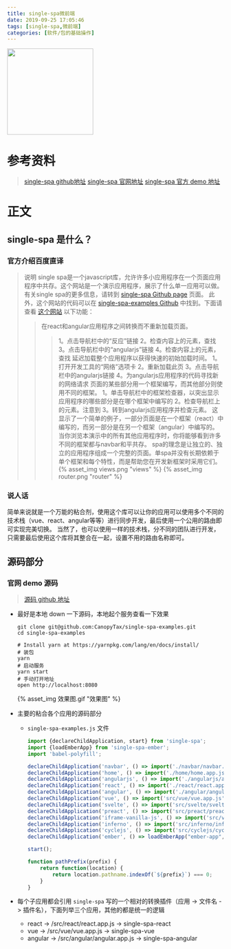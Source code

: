 ```yaml
---
title: single-spa微前端
date: 2019-09-25 17:05:46
tags: [single-spa,微前端]
categories: [软件/包的基础操作]
---
```


<img src="https://camo.githubusercontent.com/5082953bc69645086be2b2ac5e1a8fa20eff0314/68747470733a2f2f73696e676c652d7370612e6a732e6f72672f696d672f6c6f676f2d77686974652d6267626c75652e737667" width="200" height="200" data-canonical-src="https://single-spa.js.org/img/logo-white-bgblue.svg" style="max-width:100%;">

# 参考资料
>[single-spa github地址](https://github.com/CanopyTax/single-spa)
[single-spa 官网地址](https://single-spa.js.org/)
[single-spa 官方 demo 地址](https://single-spa.surge.sh/)

# 正文
## single-spa 是什么？
### 官方介绍百度直译

<!-- more -->

>说明
>single spa是一个javascript库，允许许多小应用程序在一个页面应用程序中共存。这个网站是一个演示应用程序，展示了什么单一应用可以做。有关single spa的更多信息，请转到 [single-spa Github page](https://github.com/CanopyTax/single-spa) 页面。
此外，这个网站的代码可以在 [single-spa-examples Github](https://github.com/CanopyTax/single-spa-examples) 中找到。下面请查看 [这个网站](https://single-spa.surge.sh/) 以下功能：
>>在react和angular应用程序之间转换而不重新加载页面。
>>>1。点击导航栏中的“反应”链接
>>>2。检查内容上的元素，查找
>>>3。点击导航栏中的“angularjs”链接
>>>4。检查内容上的元素，查找
>>延迟加载整个应用程序以获得快速的初始加载时间。
>>>1。打开开发工具的“网络”选项卡
>>>2。重新加载此页
>>>3。点击导航栏中的angularjs链接
>>>4。为angularjs应用程序的代码寻找新的网络请求
>>页面的某些部分用一个框架编写，而其他部分则使用不同的框架。
>>>1。单击导航栏中的框架检查器，以突出显示应用程序的哪些部分是在哪个框架中编写的
>>>2。检查导航栏上的元素。注意到
>>>3。转到angularjs应用程序并检查元素。
>>>这显示了一个简单的例子，一部分页面是在一个框架（react）中编写的，而另一部分是在另一个框架（angular）中编写的。当你浏览本演示中的所有其他应用程序时，你将能够看到许多不同的框架都与navbar和平共存。
>>>spa的理念是让独立的、独立的应用程序组成一个完整的页面。单spa并没有长期依赖于单个框架和每个特性，而是帮助您在开发新框架时采用它们。
{% asset_img views.png "views" %}
{% asset_img router.png "router" %}

### 说人话
简单来说就是一个万能的粘合剂，使用这个库可以让你的应用可以使用多个不同的技术栈（vue、react、angular等等）进行同步开发，最后使用一个公用的路由即可实现完美切换。
当然了，也可以使用一样的技术栈，分不同的团队进行开发，只需要最后使用这个库将其整合在一起，设置不用的路由名称即可。

## 源码部分
### 官网 demo 源码
>[源码 github 地址](https://github.com/CanopyTax/single-spa-examples)

- 最好是本地 down 一下源码，本地起个服务查看一下效果
  ```shell
  git clone git@github.com:CanopyTax/single-spa-examples.git
  cd single-spa-examples

  # Install yarn at https://yarnpkg.com/lang/en/docs/install/
  # 装包
  yarn
  # 启动服务
  yarn start
  # 手动打开地址
  open http://localhost:8080
  ```

  {% asset_img 效果图.gif "效果图" %}

- 主要的粘合各个应用的源码部分
    - `single-spa-examples.js` 文件
      ```javascript
      import {declareChildApplication, start} from 'single-spa';
      import {loadEmberApp} from 'single-spa-ember';
      import 'babel-polyfill';

      declareChildApplication('navbar', () => import('./navbar/navbar.app.js'), () => true);
      declareChildApplication('home', () => import('./home/home.app.js'), () => location.pathname === "" || location.pathname === "/");
      declareChildApplication('angularjs', () => import('./angularjs/angularjs.app.js'), pathPrefix('/angularjs'));
      declareChildApplication('react', () => import('./react/react.app.js'), pathPrefix('/react'));
      declareChildApplication('angular', () => import('./angular/angular.app.js'), pathPrefix('/angular'));
      declareChildApplication('vue', () => import('src/vue/vue.app.js'), pathPrefix('/vue'));
      declareChildApplication('svelte', () => import('src/svelte/svelte.app.js'), pathPrefix('/svelte'));
      declareChildApplication('preact', () => import('src/preact/preact.app.js'), pathPrefix('/preact'));
      declareChildApplication('iframe-vanilla-js', () => import('src/vanillajs/vanilla.app.js'), pathPrefix('/vanilla'));
      declareChildApplication('inferno', () => import('src/inferno/inferno.app.js'), pathPrefix('/inferno'));
      declareChildApplication('cyclejs', () => import('src/cyclejs/cycle.app.js'), pathPrefix('/cycle'));
      declareChildApplication('ember', () => loadEmberApp("ember-app", '/build/ember-app/assets/ember-app.js', '/build/ember-app/assets/vendor.js'), pathPrefix('/ember'));

      start();

      function pathPrefix(prefix) {
          return function(location) {
              return location.pathname.indexOf(`${prefix}`) === 0;
          }
      }
      ```
- 每个子应用都会引用 `single-spa` 写的一个相对的转换插件（应用 -> 文件名 -> 插件名），下面列举三个应用，其他的都是统一的逻辑
    - react -> /src/react/react.app.js -> single-spa-react 
    - vue -> /src/vue/vue.app.js -> single-spa-vue 
    - angular -> /src/angular/angular.app.js -> single-spa-angular 